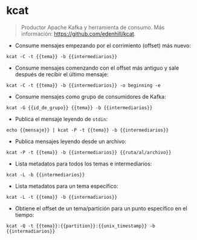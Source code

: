 # kcat

> Productor Apache Kafka y herramienta de consumo.
> Más información: <https://github.com/edenhill/kcat>.

- Consume mensajes empezando por el corrimiento (offset) más nuevo:

`kcat -C -t {{tema}} -b {{intermediarios}}`

- Consume mensajes comenzando con el offset más antiguo y sale después de recibir el último mensaje:

`kcat -C -t {{tema}} -b {{intermediarios}} -o beginning -e`

- Consume mensajes como grupo de consumidores de Kafka:

`kcat -G {{id_de_grupo}} {{tema}} -b {{intermediarios}}`

- Publica el mensaje leyendo de `stdin`:

`echo {{mensaje}} | kcat -P -t {{tema}} -b {{intermediarios}}`

- Publica mensajes leyendo desde un archivo:

`kcat -P -t {{tema}} -b {{intermediarios}} {{ruta/al/archivo}}`

- Lista metadatos para todos los temas e intermediarios:

`kcat -L -b {{intermediarios}}`

- Lista metadatos para un tema específico:

`kcat -L -t {{tema}} -b {{intermadiarios}}`

- Obtiene el offset de un tema/partición para un punto específico en el tiempo:

`kcat -Q -t {{tema}}:{{partition}}:{{unix_timestamp}} -b {{intermadiarios}}`
